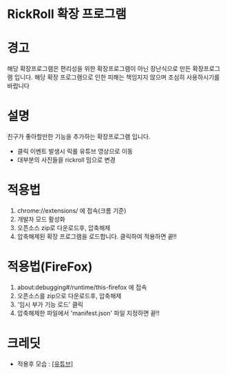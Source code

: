 # RickRoll 확장 프로그램

# 경고

해당 확장프로그램은 편리성을 위한 확장프로그램이 아닌 장난식으로 만든 확장프로그램 입니다.
해당 확장 프로그램으로 인한 피해는 책임지지 않으며 조심히 사용하시기를 바랍니다

# 설명

친구가 좋아할만한 기능을 추가하는 확장프로그램 입니다.

- 클릭 이벤트 발생시 릭롤 유튜브 영상으로 이동
- 대부분의 사진들을 rickroll 밈으로 변경

# 적용법

1. chrome://extensions/ 에 접속(크롬 기준)
2. 개발자 모드 활성화
3. 오픈소스 zip로 다운로드후, 압축해제
4. 압축해제된 확장 프로그램을 로드합니다. 클릭하여 적용하면 끝!!

# 적용법(FireFox)

1. about:debugging#/runtime/this-firefox 에 접속
2. 오픈소스를 zip으로 다운로드후, 압축해제
3. '임시 부가 기능 로드' 클릭
4. 압축해제한 파일에서 'manifest.json' 파일 지정하면 끝!!

# 크레딧

- 적용후 모습 : [[유튜브]](https://www.youtube.com/watch?v=dQw4w9WgXcQ)
